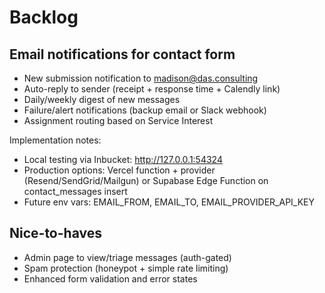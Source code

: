 # Backlog

## Email notifications for contact form

- New submission notification to madison@das.consulting
- Auto-reply to sender (receipt + response time + Calendly link)
- Daily/weekly digest of new messages
- Failure/alert notifications (backup email or Slack webhook)
- Assignment routing based on Service Interest

Implementation notes:
- Local testing via Inbucket: http://127.0.0.1:54324
- Production options: Vercel function + provider (Resend/SendGrid/Mailgun) or Supabase Edge Function on contact_messages insert
- Future env vars: EMAIL_FROM, EMAIL_TO, EMAIL_PROVIDER_API_KEY

## Nice-to-haves

- Admin page to view/triage messages (auth-gated)
- Spam protection (honeypot + simple rate limiting)
- Enhanced form validation and error states

